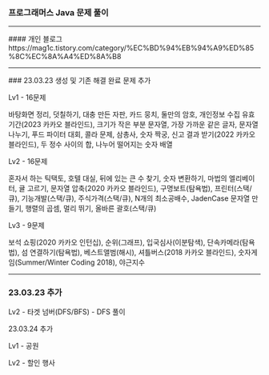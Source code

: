 ### 프로그래머스 Java 문제 풀이
<hr></hr>
#### 개인 블로그 https://mag1c.tistory.com/category/%EC%BD%94%EB%94%A9%ED%85%8C%EC%8A%A4%ED%8A%B8
<hr>
### 23.03.23 생성 및 기존 해결 완료 문제 추가

Lv1 - 16문제

바탕화면 정리, 덧칠하기, 대충 만든 자판, 카드 뭉치, 둘만의 암호, 개인정보 수집 유효기간(2023 카카오 블라인드), 크기가 작은 부분 문자열, 가장 가까운 같은 글자, 문자열 나누기, 푸드 파이터 대회, 콜라 문제, 삼총사, 숫자 짝궁, 신고 결과 받기(2022 카카오 블라인드), 두 정수 사이의 합, 나누어 떨어지는 숫자 배열

Lv2 - 16문제

혼자서 하는 틱택토, 호텔 대실, 뒤에 있는 큰 수 찾기, 숫자 변환하기, 마법의 엘리베이터, 귤 고르기, 문자열 압축(2020 카카오 블라인드), 구명보트(탐욕법), 프린터(스택/큐), 기능개발(스택/큐), 주식가격(스택/큐), N개의 최소공배수, JadenCase 문자열 만들기, 행렬의 곱셈, 멀리 뛰기, 올바른 괄호(스택/큐)

Lv3 - 9문제

보석 쇼핑(2020 카카오 인턴십), 순위(그래프), 입국심사(이분탐색), 단속카메라(탐욕법), 섬 연결하기(탐욕법), 베스트앨범(해시), 셔틀버스(2018 카카오 블라인드), 숫자게임(Summer/Winter Coding 2018), 야근지수

<hr>

### 23.03.23 추가

Lv2 - 타겟 넘버(DFS/BFS) - DFS 풀이

23.03.24 추가

Lv1 - 공원 

Lv2 - 할인 행사
